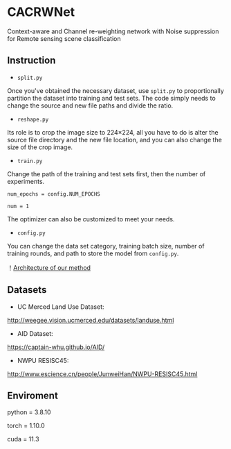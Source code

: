 # CACRWNet
Context-aware and Channel re-weighting network with Noise suppression for Remote sensing scene classification

## Instruction
* `split.py`

Once you've obtained the necessary dataset, use `split.py` to proportionally partition the dataset into training and test sets. The code simply needs to change the source and new file paths and divide the ratio.

* `reshape.py`

Its role is to crop the image size to 224×224, all you have to do is alter the source file directory and the new file location, and you can also change the size of the crop image.

* `train.py`

Change the path of the training and test sets first, then the number of experiments.
 
  `num_epochs = config.NUM_EPOCHS`
  
  `num = 1`

The optimizer can also be customized to meet your needs.

* `config.py`

You can change the data set category, training batch size, number of training rounds, and path to store the model from `config.py`.

！[Architecture of our method]()

## Datasets

* UC Merced Land Use Dataset:

http://weegee.vision.ucmerced.edu/datasets/landuse.html

* AID Dataset:

https://captain-whu.github.io/AID/

* NWPU RESISC45:

http://www.escience.cn/people/JunweiHan/NWPU-RESISC45.html

## Enviroment

python = 3.8.10

torch = 1.10.0

cuda = 11.3


